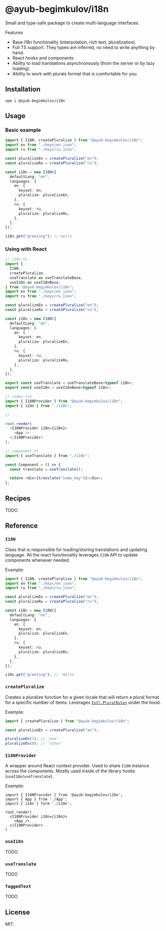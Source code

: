 # @ayub-begimkulov/i18n

Small and type-safe package to create multi-language interfaces.

Features

- Base i18n functionality (interpolation, rich text, pluralization).
- Full TS support. They types are inferred, no need to write anything by hand.
- React hooks and components.
- Ability to load translations asynchronously (from the server or by lazy loading).
- Ability to work with plurals format that is comfortable for you.

## Installation

```shell
npm i @ayub-begimkulov/i18n
```

## Usage

### Basic example

```ts
import { I18N, createPluralize } from "@ayub-begimkulov/i18n";
import en from "./keys/en.json";
import ru from "./keys/ru.json";

const pluralizeEn = createPluralize("en");
const pluralizeRu = createPluralize("ru");

const i18n = new I18N({
  defaultLang: "en",
  languages: {
    en: {
      keyset: en,
      pluralize: pluralizeEn,
    },
    ru: {
      keyset: ru,
      pluralize: pluralizeRu,
    },
  },
});

i18n.get("greeting"); // Hello
```

### Using with React

```ts
// i18n.ts
import {
  I18N,
  createPluralize,
  useTranslate as useTranslateBase,
  useI18n as useI18nBase,
} from "@ayub-begimkulov/i18n";
import en from "./keys/en.json";
import ru from "./keys/ru.json";

const pluralizeEn = createPluralize("en");
const pluralizeRu = createPluralize("ru");

const i18n = new I18N({
  defaultLang: "en",
  languages: {
    en: {
      keyset: en,
      pluralize: pluralizeEn,
    },
    ru: {
      keyset: ru,
      pluralize: pluralizeRu,
    },
  },
});

export const useTranslate = useTranslateBase<typeof i18n>;
export const useI18n = useI18nBase<typeof i18n>;

// index.tsx
import { I18NProvider } from "@ayub-begimkulov/i18n";
import { i18n } from "./i18n";

// ...

root.render(
  <I18NProvider i18n={i18n}>
    <App />
  </I18NProvider>
);

// component.ts
import { useTranslate } from "./i18n";

const Component = () => {
  const translate = useTranslate();

  return <div>{translate("some_key")}</div>;
};
```

<!-- ## Motivation

I decided to create this library after quite some time of working with a few multi language projects. As you may know, there are a lot of solutions, but most of them didn't match my needs.

Why use this project over the other ones:

-  -->

## Recipes

TODO

## Reference

### `I18N`

Class that is responsible for loading/storing translations and updating language. All the react functionality leverages `I18N` API to update components whenever needed.

Example:

```ts
import { I18N, createPluralize } from "@ayub-begimkulov/i18n";
import en from "./keys/en.json";
import ru from "./keys/ru.json";

const pluralizeEn = createPluralize("en");
const pluralizeRu = createPluralize("ru");

const i18n = new I18N({
  defaultLang: "en",
  languages: {
    en: {
      keyset: en,
      pluralize: pluralizeEn,
    },
    ru: {
      keyset: ru,
      pluralize: pluralizeRu,
    },
  },
});

i18n.get("greeting"); // 'Hello'
```

### `createPluralize`

Creates a pluralize function for a given locale that will return a plural format for a specific number of items. Leverages [`Intl.PluralRules`](https://developer.mozilla.org/en-US/docs/Web/JavaScript/Reference/Global_Objects/Intl/PluralRules) under the hood.

Example:

```ts
import { createPluralize } from "@ayub-begimkulov/i18n";

const pluralizeEn = createPluralize("en");

pluralizeEn(1); // 'one'
pluralizeEn(0); // 'other'
```

### `I18NProvider`

A wrapper around React context provider. Used to share `I18N` instance across the components. Mostly used inside of the library hooks (`useI18n`/`useTranslate`).

Example:

```tsx
import { I18NProvider } from '@ayub-begimkulov/i18n';
import { App } from './App';
import { i18n } form './i18n';

root.render(
  <I18NProvider i18n={i18n}>
    <App />
  </I18NProvider>
)
```

### `useI18n`

TODO

### `useTranslate`

TODO

### `TaggedText`

TODO

## License

MIT.
